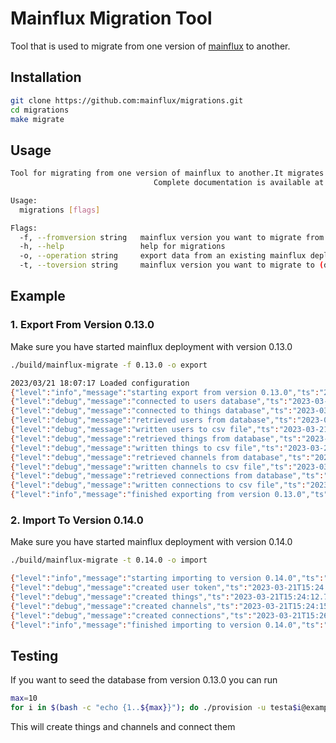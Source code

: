 # Mainflux Migration Tool

Tool that is used to migrate from one version of [mainflux][mainfluxLink] to another.

## Installation

```bash
git clone https://github.com:mainflux/migrations.git
cd migrations
make migrate
```

## Usage

```bash
Tool for migrating from one version of mainflux to another.It migrates things, channels and thier connections.
                                Complete documentation is available at https://docs.mainflux.io

Usage:
  migrations [flags]

Flags:
  -f, --fromversion string   mainflux version you want to migrate from (default "0.13.0")
  -h, --help                 help for migrations
  -o, --operation string     export data from an existing mainflux deployment or import data to a new mainflux deployment (default "export")
  -t, --toversion string     mainflux version you want to migrate to (default "0.14.0")
```

## Example

### 1. Export From Version 0.13.0

Make sure you have started mainflux deployment with version 0.13.0

```bash
./build/mainflux-migrate -f 0.13.0 -o export

2023/03/21 18:07:17 Loaded configuration
{"level":"info","message":"starting export from version 0.13.0","ts":"2023-03-21T15:07:17.315215382Z"}
{"level":"debug","message":"connected to users database","ts":"2023-03-21T15:07:17.320802332Z"}
{"level":"debug","message":"connected to things database","ts":"2023-03-21T15:07:17.325035945Z"}
{"level":"debug","message":"retrieved users from database","ts":"2023-03-21T15:07:17.32749626Z"}
{"level":"debug","message":"written users to csv file","ts":"2023-03-21T15:07:17.328086728Z"}
{"level":"debug","message":"retrieved things from database","ts":"2023-03-21T15:07:17.345744676Z"}
{"level":"debug","message":"written things to csv file","ts":"2023-03-21T15:07:17.353103031Z"}
{"level":"debug","message":"retrieved channels from database","ts":"2023-03-21T15:07:17.364124658Z"}
{"level":"debug","message":"written channels to csv file","ts":"2023-03-21T15:07:17.371581915Z"}
{"level":"debug","message":"retrieved connections from database","ts":"2023-03-21T15:07:17.421364996Z"}
{"level":"debug","message":"written connections to csv file","ts":"2023-03-21T15:07:17.44838793Z"}
{"level":"info","message":"finished exporting from version 0.13.0","ts":"2023-03-21T15:07:17.448434447Z"}
```

### 2. Import To Version 0.14.0

Make sure you have started mainflux deployment with version 0.14.0

```bash
./build/mainflux-migrate -t 0.14.0 -o import

{"level":"info","message":"starting importing to version 0.14.0","ts":"2023-03-21T15:24:09.439589085Z"}
{"level":"debug","message":"created user token","ts":"2023-03-21T15:24:09.508898562Z"}
{"level":"debug","message":"created things","ts":"2023-03-21T15:24:12.748550379Z"}
{"level":"debug","message":"created channels","ts":"2023-03-21T15:24:15.504673694Z"}
{"level":"debug","message":"created connections","ts":"2023-03-21T15:26:41.718172029Z"}
{"level":"info","message":"finished importing to version 0.14.0","ts":"2023-03-21T15:26:41.719890531Z"} 
```

## Testing

If you want to seed the database from version 0.13.0 you can run

```bash
max=10
for i in $(bash -c "echo {1..${max}}"); do ./provision -u testa$i@example.com -p 12345678 --num 50 --prefix seed; done
```

This will create things and channels and connect them

[mainfluxLink]: https://github.com/mainflux/mainflux
